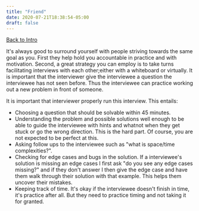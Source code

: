 ```yaml
---
title: "Friend"
date: 2020-07-21T18:38:54-05:00
draft: false
---
```

[Back to Intro](#intro)

It's always good to surround yourself with people striving towards the same goal as you. First they help hold you accountable in practice and with motivation. Second, a great strategy you can employ is to take turns facilitating interviews with each other;either with a whiteboard or virtually. It is important that the interviewer give the interviewee a question the interviewee has not seen before. Thus the interviewee can practice working out a new problem in front of someone. 

It is important that interviewer properly run this interview. This entails:
* Choosing a question that should be solvable within 45 minutes.
* Understanding the problem and possible solutions well enough to be able to guide the interviewee with hints and whatnot when they get stuck or go the wrong direction. This is the hard part. Of course, you are not expected to be perfect at this.
* Asking follow ups to the interviewee such as "what is space/time complexities?". 
* Checking for edge cases and bugs in the solution. If a interviewee's solution is missing an edge cases I first ask "do you see any edge cases missing?" and if they don't answer I then give the edge case and have them walk through their solution with that example. This helps them uncover their mistakes.
* Keeping track of time. It's okay if the interviewee doesn't finish in time, it's practice after all. But they need to practice timing and not taking it for granted. 